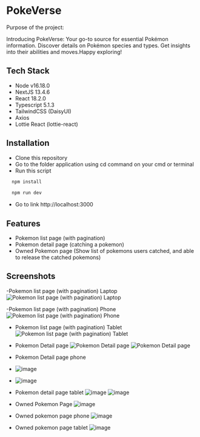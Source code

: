 
# PokeVerse
Purpose of the project:

Introducing PokeVerse: Your go-to source for essential Pokémon information. Discover details on Pokémon species and types. Get insights into their abilities and moves.Happy exploring! 


## Tech Stack

- Node v16.18.0
- NextJS 13.4.6
- React 18.2.0
- Typescript 5.1.3
- TailwindCSS (DaisyUI)
- Axios
- Lottie React (lottie-react)



## Installation
- Clone this repository
- Go to the folder application using cd command on your cmd or terminal
- Run this script
```bash
  npm install
  
  npm run dev

```
- Go to link http://localhost:3000
    
## Features

- Pokemon list page (with pagination)
- Pokemon detail page (catching a pokemon)
- Owned Pokemon page (Show list of pokemons users catched, and able to release the catched pokemons)

## Screenshots
-Pokemon list page (with pagination) Laptop
![Pokemon list page (with pagination) Laptop](https://github.com/alaqsaka/PokeVerse/assets/40936981/2527cea7-9669-4da5-83ba-4b7d63150289)

-Pokemon list page (with pagination) Phone
![Pokemon list page (with pagination) Phone](https://github.com/alaqsaka/PokeVerse/assets/40936981/8d70fbf9-373a-42e5-b414-b542a429631f)

- Pokemon list page (with pagination) Tablet
![Pokemon list page (with pagination) Tablet](https://github.com/alaqsaka/PokeVerse/assets/40936981/2080e473-481f-4a0d-9202-4d4e7208019a)

- Pokemon Detail page
![Pokemon Detail page](https://github.com/alaqsaka/PokeVerse/assets/40936981/caa14704-cfff-40ba-a949-f0ee9eb21af2)
![Pokemon Detail page](https://github.com/alaqsaka/PokeVerse/assets/40936981/ffbeec44-38bb-4a39-869e-dd7ed4688943)

- Pokemon Detail page phone
- ![image](https://github.com/alaqsaka/PokeVerse/assets/40936981/5f792a3d-0438-4699-bed4-bf499ffc9718)
- ![image](https://github.com/alaqsaka/PokeVerse/assets/40936981/51bcec0c-1d9f-486a-a0b9-32354ce7f9cd)

- Pokemon detail page tablet
![image](https://github.com/alaqsaka/PokeVerse/assets/40936981/ffb82c94-9a48-4cbf-a3e2-790c71d14e71)
![image](https://github.com/alaqsaka/PokeVerse/assets/40936981/8a0e6d9d-cc5b-4e29-8198-77460478e014)


- Owned Pokemon Page
![image](https://github.com/alaqsaka/PokeVerse/assets/40936981/724adc10-f492-4179-8370-3057dcfa5767)

- Owned pokemon page phone
![image](https://github.com/alaqsaka/PokeVerse/assets/40936981/dff9a7fc-7709-4bef-b5ca-99157cf75488)

- Owned pokemon page tablet
![image](https://github.com/alaqsaka/PokeVerse/assets/40936981/5610b348-0034-4fed-823c-ba40b0d7eed3)
